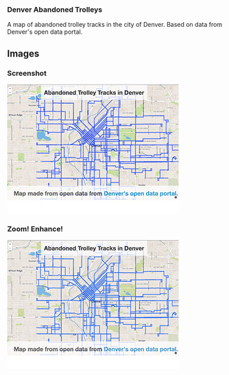 ### Denver Abandoned Trolleys

A map of abandoned trolley tracks in the city of Denver. Based on data from Denver's open data portal.

## Images
### Screenshot
![Screenshot of the map!](https://raw.githubusercontent.com/drewrwilson/denver-trolley-tracks/master/denver-abandoned-trolleys.jpg "Zoom! Enhance!")

### Zoom! Enhance!
![Zoom Enhance!](https://raw.githubusercontent.com/drewrwilson/denver-trolley-tracks/master/denver-abandoned-trolleys.gif "Zoom! Enhance!")

